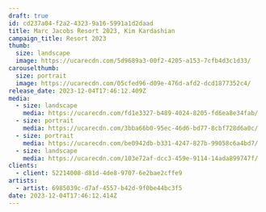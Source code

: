 ```yaml
---
draft: true
id: cd237a04-f2a2-4323-9a16-5991a1d2daad
title: Marc Jacobs Resort 2023, Kim Kardashian
campaign_title: R﻿esort 2023
thumb:
  size: landscape
  image: https://ucarecdn.com/5d9689a3-00f2-4205-a153-7cfb4d3c1d33/
carouselthumb:
  size: portrait
  image: https://ucarecdn.com/05cfed96-d09e-476d-afd2-dcd1877352c4/
release_date: 2023-12-04T17:46:12.409Z
media:
  - size: landscape
    media: https://ucarecdn.com/fd1e3327-b489-4024-8205-fd6ea8e34fab/
  - size: portrait
    media: https://ucarecdn.com/3bba66b0-95ec-46d6-bd77-8cbf728d6a0c/
  - size: portrait
    media: https://ucarecdn.com/be0942db-b331-4247-827b-99058c6a4bd7/
  - size: landscape
    media: https://ucarecdn.com/103e72af-dcc3-459e-9114-14ada899747f/
clients:
  - client: 52214008-d81d-4de8-9707-6e2bae2cffe9
artists:
  - artist: 6985039c-d7af-4557-b42d-9f0be44bc3f5
date: 2023-12-04T17:46:12.414Z
---
```

